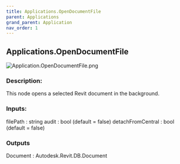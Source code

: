 ```yaml
---
title: Applications.OpenDocumentFile
parent: Applications
grand_parent: Application
nav_order: 1
---
```


## Applications.OpenDocumentFile

![Application.OpenDocumentFile.png](https://raw.githubusercontent.com/johnpierson/RhythmForDynamo/master/docs/img/Application/Application.OpenDocumentFile.png)

### Description:
This node opens a selected Revit document in the background.

### Inputs:
filePath : string
audit : bool (default = false)
detachFromCentral : bool (default = false)

### Outputs
Document : Autodesk.Revit.DB.Document
